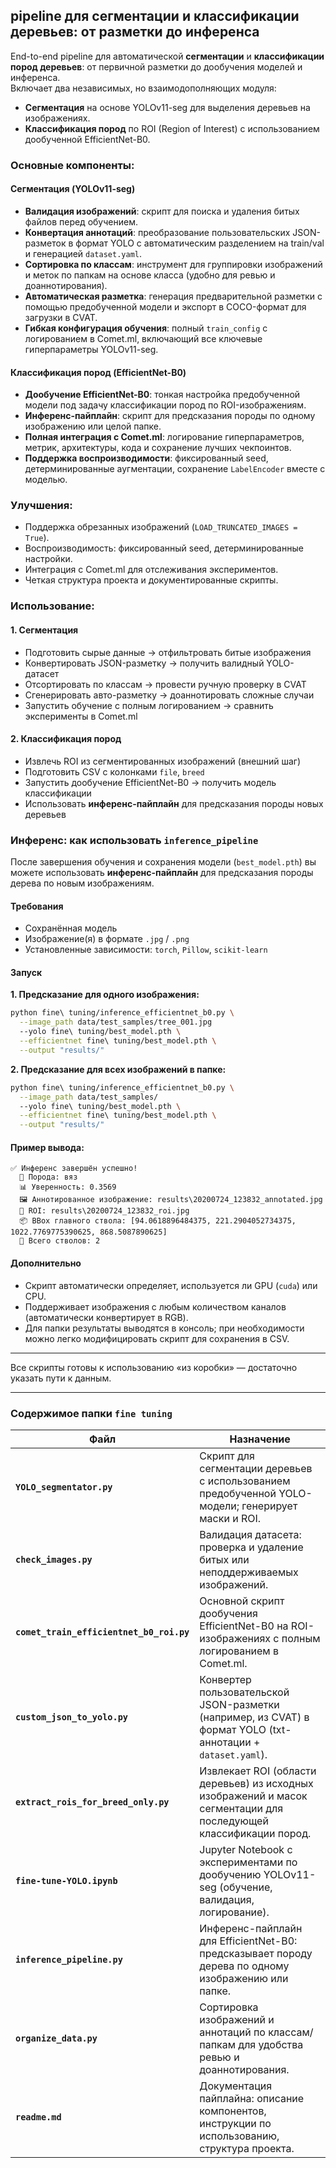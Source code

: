 ## pipeline для сегментации и классификации деревьев: от разметки до инференса

End-to-end pipeline для автоматической **сегментации** и **классификации пород деревьев**: от первичной разметки до дообучения моделей и инференса.  
Включает два независимых, но взаимодополняющих модуля:
- **Сегментация** на основе YOLOv11-seg для выделения деревьев на изображениях.
- **Классификация пород** по ROI (Region of Interest) с использованием дообученной EfficientNet-B0.

### Основные компоненты:

#### Сегментация (YOLOv11-seg)
- **Валидация изображений**: скрипт для поиска и удаления битых файлов перед обучением.  
- **Конвертация аннотаций**: преобразование пользовательских JSON-разметок в формат YOLO с автоматическим разделением на train/val и генерацией `dataset.yaml`.  
- **Сортировка по классам**: инструмент для группировки изображений и меток по папкам на основе класса (удобно для ревью и доаннотирования).  
- **Автоматическая разметка**: генерация предварительной разметки с помощью предобученной модели и экспорт в COCO-формат для загрузки в CVAT.  
- **Гибкая конфигурация обучения**: полный `train_config` с логированием в Comet.ml, включающий все ключевые гиперпараметры YOLOv11-seg.

#### Классификация пород (EfficientNet-B0)
- **Дообучение EfficientNet-B0**: тонкая настройка предобученной модели под задачу классификации пород по ROI-изображениям.  
- **Инференс-пайплайн**: скрипт для предсказания породы по одному изображению или целой папке.  
- **Полная интеграция с Comet.ml**: логирование гиперпараметров, метрик, архитектуры, кода и сохранение лучших чекпоинтов.  
- **Поддержка воспроизводимости**: фиксированный seed, детерминированные аугментации, сохранение `LabelEncoder` вместе с моделью.

### Улучшения:
- Поддержка обрезанных изображений (`LOAD_TRUNCATED_IMAGES = True`).  
- Воспроизводимость: фиксированный seed, детерминированные настройки.  
- Интеграция с Comet.ml для отслеживания экспериментов.  
- Четкая структура проекта и документированные скрипты.

### Использование:

#### 1. Сегментация
- Подготовить сырые данные → отфильтровать битые изображения  
- Конвертировать JSON-разметку → получить валидный YOLO-датасет  
- Отсортировать по классам → провести ручную проверку в CVAT  
- Сгенерировать авто-разметку → доаннотировать сложные случаи  
- Запустить обучение с полным логированием → сравнить эксперименты в Comet.ml  

#### 2. Классификация пород
- Извлечь ROI из сегментированных изображений (внешний шаг)  
- Подготовить CSV с колонками `file`, `breed`  
- Запустить дообучение EfficientNet-B0 → получить модель классификации  
- Использовать **инференс-пайплайн** для предсказания породы новых деревьев  


### Инференс: как использовать `inference_pipeline`

После завершения обучения и сохранения модели (`best_model.pth`) вы можете использовать **инференс-пайплайн** для предсказания породы дерева по новым изображениям.

#### Требования
- Сохранённая модель 
- Изображение(я) в формате `.jpg` / `.png`
- Установленные зависимости: `torch`, `Pillow`, `scikit-learn`

#### Запуск

**1. Предсказание для одного изображения:**
```bash
python fine\ tuning/inference_efficientnet_b0.py \
  --image_path data/test_samples/tree_001.jpg
  --yolo fine\ tuning/best_model.pth \
  --efficientnet fine\ tuning/best_model.pth \
  --output "results/"
```

**2. Предсказание для всех изображений в папке:**
```bash
python fine\ tuning/inference_efficientnet_b0.py \
  --image_path data/test_samples/
  --yolo fine\ tuning/best_model.pth \
  --efficientnet fine\ tuning/best_model.pth \
  --output "results/"
```

#### Пример вывода:
```text
✅ Инференс завершён успешно!
  🌳 Порода: вяз
  📊 Уверенность: 0.3569
  🖼️ Аннотированное изображение: results\20200724_123832_annotated.jpg
  🧬 ROI: results\20200724_123832_roi.jpg
  📦 BBox главного ствола: [94.0618896484375, 221.2904052734375, 1022.7769775390625, 868.5087890625]
  🔢 Всего стволов: 2
```

#### Дополнительно
- Скрипт автоматически определяет, используется ли GPU (`cuda`) или CPU.
- Поддерживает изображения с любым количеством каналов (автоматически конвертирует в RGB).
- Для папки результаты выводятся в консоль; при необходимости можно легко модифицировать скрипт для сохранения в CSV.

---

Все скрипты готовы к использованию «из коробки» — достаточно указать пути к данным.

---

### Содержимое папки `fine tuning`

| Файл | Назначение |
|------|-----------|
| **`YOLO_segmentator.py`** | Скрипт для сегментации деревьев с использованием предобученной YOLO-модели; генерирует маски и ROI. |
| **`check_images.py`** | Валидация датасета: проверка и удаление битых или неподдерживаемых изображений. |
| **`comet_train_efficientnet_b0_roi.py`** | Основной скрипт дообучения EfficientNet-B0 на ROI-изображениях с полным логированием в Comet.ml. |
| **`custom_json_to_yolo.py`** | Конвертер пользовательской JSON-разметки (например, из CVAT) в формат YOLO (txt-аннотации + `dataset.yaml`). |
| **`extract_rois_for_breed_only.py`** | Извлекает ROI (области деревьев) из исходных изображений и масок сегментации для последующей классификации пород. |
| **`fine-tune-YOLO.ipynb`** | Jupyter Notebook с экспериментами по дообучению YOLOv11-seg (обучение, валидация, логирование). |
| **`inference_pipeline.py`** | Инференс-пайплайн для EfficientNet-B0: предсказывает породу дерева по одному изображению или папке. |
| **`organize_data.py`** | Сортировка изображений и аннотаций по классам/папкам для удобства ревью и доаннотирования. |
| **`readme.md`** | Документация пайплайна: описание компонентов, инструкции по использованию, структура проекта. |

